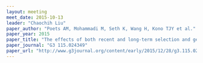 ```yaml
---
layout: meeting
meet_date: 2015-10-13
leader: "Chaochih Liu"
paper_author: "Poets AM, Mohammadi M, Seth K, Wang H, Kono TJY et al."
paper_year: 2015
paper_title: "The effects of both recent and long-term selection and genetic drift are readily evident in North American barley breeding populations"
paper_journal: "G3 115.024349"
paper_url: "http://www.g3journal.org/content/early/2015/12/28/g3.115.024349.abstract"
---
```

